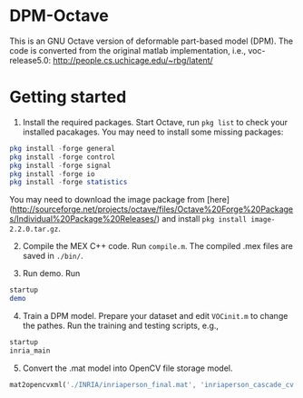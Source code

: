 DPM-Octave
==========

This is an GNU Octave version of deformable part-based model (DPM).
The code is converted from the original matlab implementation, i.e., 
voc-release5.0:
http://people.cs.uchicage.edu/~rbg/latent/


Getting started
===============

1. Install the required packages. Start Octave, run `pkg list` to check your installed pacakages. You may need to install some missing packages:
  ```octave
 pkg install -forge general
 pkg install -forge control
 pkg install -forge signal
 pkg install -forge io
 pkg install -forge statistics
 ```
 You may need to download the image package from [here]
(http://sourceforge.net/projects/octave/files/Octave%20Forge%20Packages/Individual%20Package%20Releases/)
and install `pkg install image-2.2.0.tar.gz`.

2. Compile the MEX C++ code. Run `compile.m`. The compiled .mex files are saved in `./bin/`.

3. Run demo. Run
 ```octave
 startup
 demo
 ```
4. Train a DPM model.
 Prepare your dataset and edit `VOCinit.m` to change the pathes. 
 Run the training and testing scripts, e.g.,
 ```octave
 startup
 inria_main
 ```

5. Convert the .mat model into OpenCV file storage model.
 ```octave
 mat2opencvxml('./INRIA/inriaperson_final.mat', 'inriaperson_cascade_cv.xml');
 ```
